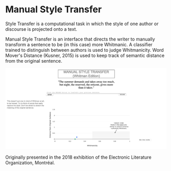 # Manual Style Transfer

Style Transfer is a computational task in which the style of one author or discourse is projected onto a text.

Manual Style Transfer is an interface that directs the writer to manually transform a sentence to be (in this case) more Whitmanic. A classifier trained to distinguish between authors is used to judge Whitmanicity.  Word Mover's Distance (Kusner, 2015) is used to keep track of semantic distance from the original sentence.  

![interface](img/screenshot.png)

Originally presented in the 2018 exhibition of the Electronic Literature Organization, Montréal. 